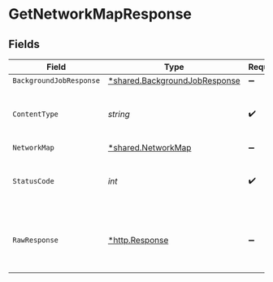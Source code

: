 # GetNetworkMapResponse


## Fields

| Field                                                                                | Type                                                                                 | Required                                                                             | Description                                                                          |
| ------------------------------------------------------------------------------------ | ------------------------------------------------------------------------------------ | ------------------------------------------------------------------------------------ | ------------------------------------------------------------------------------------ |
| `BackgroundJobResponse`                                                              | [*shared.BackgroundJobResponse](../../../pkg/models/shared/backgroundjobresponse.md) | :heavy_minus_sign:                                                                   | Accepted                                                                             |
| `ContentType`                                                                        | *string*                                                                             | :heavy_check_mark:                                                                   | HTTP response content type for this operation                                        |
| `NetworkMap`                                                                         | [*shared.NetworkMap](../../../pkg/models/shared/networkmap.md)                       | :heavy_minus_sign:                                                                   | Success                                                                              |
| `StatusCode`                                                                         | *int*                                                                                | :heavy_check_mark:                                                                   | HTTP response status code for this operation                                         |
| `RawResponse`                                                                        | [*http.Response](https://pkg.go.dev/net/http#Response)                               | :heavy_minus_sign:                                                                   | Raw HTTP response; suitable for custom response parsing                              |